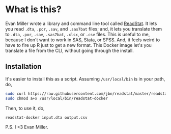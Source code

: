# What is this?

Evan Miller wrote a library and command line tool called 
[ReadStat](https://github.com/WizardMac/ReadStat). It lets 
you read `.dta`, `.por`, `.sav`, and `.sas7bat` files; and, it lets you
translate them to `.dta`, `.por`, `.sav`, `.sas7bat`, `.xlsx`, or `.csv` 
files. This is useful to me, because I don't want to work in SAS, Stata, 
or SPSS. And, it feels weird to have to fire up R just to get a new format. 
This Docker image let's you translate a file from the CLI, without going 
through the install. 

## Installation

It's easier to install this as a script. Assuming `/usr/local/bin` is in 
your path, do,

```sh
sudo curl https://raw.githubusercontent.com/jbn/readstat/master/readstat-docker --output /usr/local/bin/readstat-docker
sudo chmod a+x /usr/local/bin/readstat-docker
```

Then, to use it, do,

```sh
readstat-docker input.dta output.csv
```

P.S. I <3 Evan Miller.
